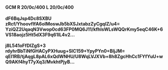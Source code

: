 #### GCM R 20/0c/400 L 20/0c/400
**dF6BqJsp4Dc8SXBU**<br/>**zRcf/YhoovfIfA6oIMoswJb5bXSJxtabzZyCgqlZ/u4=**<br/>**YziQZ2UqaqN3Vwop0cd63FP0MQ6J11/kfhlsWLsWQQrKmy5eqC46K+6VS18aojz5Ht5dX3F9q61lL4v2...**<br/><br/>
**j8L541oFfDIZgS+3**<br/>**rdyhrBbTiNfGHACyPXHuug+SlC159+YpyPYn0+BIjJM=**<br/>**qEI1RB/tjAqgL8pAL6xQdWNHU/U8WqLVJXVb+8h8ZgcHhCc1FYfYuU+wQ9AKf4hyT7yXq3/MvkhtPjyB...**